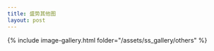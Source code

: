 ```yaml
---
title: 盛势其他图
layout: post
---
```


{% include image-gallery.html folder="/assets/ss_gallery/others" %}